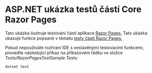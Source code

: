 # <a name="aspnet-core-razor-pages-unit-tests-sample"></a>ASP.NET ukázka testů částí Core Razor Pages

Tato ukázka ilustruje testování částí aplikace [Razor Pages.](https://docs.microsoft.com/aspnet/core/mvc/razor-pages) Tato ukázka ukazuje funkce popsané v tématu [testy částí Razor Pages.](https://docs.microsoft.com/aspnet/core/test/razor-pages-tests)

Pokud nepoužíváte rozhraní IDE s vestavěnými testovacími funkcemi, proveďte následující příkaz na příkazovém řádku ve složce *Tests/RazorPagesTestSample.Tests:*

```console
dotnet test
```
